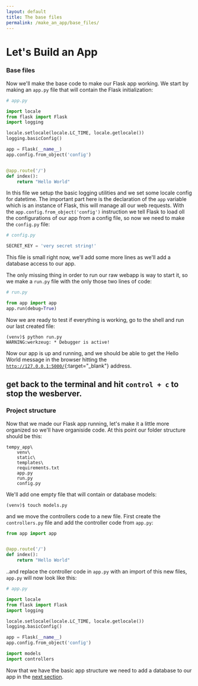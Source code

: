 ```yaml
---
layout: default
title: The base files
permalink: /make_an_app/base_files/
---
```


# Let's Build an App

### Base files

Now we'll make the base code to make our Flask app working. We start by making an `app.py` file that will contain the Flask initialization:

```python
# app.py

import locale
from flask import Flask
import logging

locale.setlocale(locale.LC_TIME, locale.getlocale())
logging.basicConfig()

app = Flask(__name__)
app.config.from_object('config')


@app.route('/')
def index():
    return "Hello World"
```

In this file we setup the basic logging utilities and we set some locale config for datetime.
The important part here is the declaration of the `app` variable which is an instance of Flask, this will manage all our web requests. With the `app.config.from_object('config')` instruction we tell Flask to load oll the configurations of our app from a config file, so now we need to make the `config.py` file:

```python
# config.py

SECRET_KEY = 'very secret string!'
```
This file is small right now, we'll add some more lines as we'll add a database access to our app.

The only missing thing in order to run our raw webapp is way to start it, so we make a `run.py` file with the only those two lines of code:

```python
# run.py

from app import app
app.run(debug=True)
```

Now we are ready to test if everything is working, go to the shell and run our last created file:

```shell
(venv)$ python run.py
WARNING:werkzeug: * Debugger is active!
```

Now our app is up and running, and we should be able to get the Hello World message in the browser hitting the [`http://127.0.0.1:5000/`](http://127.0.0.1:5000/){:target="_blank"} address.


get back to the terminal and hit `control + c` to stop the wesberver.
---

### Project structure

Now that we made our Flask app running, let's make it a little more organized so we'll have organiside code.
At this point our folder structure should be this:

```
tempy_app\
    venv\
    static\
    templates\
    requirements.txt
    app.py      
    run.py 
    config.py     
```

We'll add one empty file that will contain or database models:
```shell
(venv)$ touch models.py
```

and we move the controllers code to a new file. First create the `controllers.py` file and add the controller code from `app.py`:

```python
from app import app


@app.route('/')
def index():
    return "Hello World"
```

..and replace the controller code in `app.py` with an import of this new files, `app.py` will now look like this:

```python
# app.py

import locale
from flask import Flask
import logging

locale.setlocale(locale.LC_TIME, locale.getlocale())
logging.basicConfig()

app = Flask(__name__)
app.config.from_object('config')

import models
import controllers
```

Now that we have the basic app structure we need to add a database to our app in the [next section](../database/).
